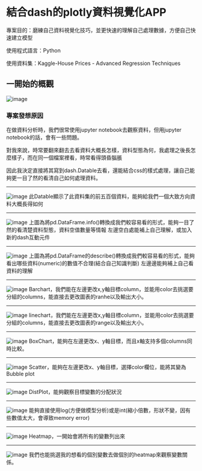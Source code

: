 結合dash的plotly資料視覺化APP
===
專案目的：磨練自己資料視覺化技巧，並更快速的理解自己處理數據，方便自己快速建立模型

使用程式語言：Python

使用資料集：Kaggle-House Prices - Advanced Regression Techniques
## 一開始的概觀
![image](https://user-images.githubusercontent.com/22531536/180944148-ab861777-6acd-4c74-b80d-a786fda19f07.png)
### 專案發想原因
在做資料分析時，我們很常使用jupyter notebook去觀察資料，但用jupyter notebook的話，會有一些問題。

對我來說，時常要翻來翻去去看資料大概長怎樣，資料型態為何，我處理之後長怎麼樣子，而在同一個檔案裡看，時常看得頭昏腦脹

因此我決定直接將其寫到dash.Datable去看，還能結合css的樣式處理，讓自己能夠更一目了然的看清自己如何處理資料。
***
![image](https://user-images.githubusercontent.com/22531536/180948912-258bee07-8ccd-4b25-adf3-80c21c7944bc.png)
此Datable顯示了此資料集的前五百個資料，能夠給我們一個大致方向資料大概長得如何
***
![image](https://user-images.githubusercontent.com/22531536/180948943-0e49783b-6465-46dd-b329-c62b214ed769.png)
上圖為將pd.DataFrame.info()轉換成我們較容易看的形式，能夠一目了然的看清楚資料型態，資料空值數量等情報
左邊空白處能補上自己理解，或加入新的dash互動元件
***
![image](https://user-images.githubusercontent.com/22531536/180948981-ddc62125-3bb4-43a6-9d4a-70ad4c0c430a.png)
上圖為將pd.DataFrame的describe()轉換成我們較容易看的形式，能夠看出哪些資料(numeric)的數值不合理(結合自己知識判斷)
左邊邊能夠補上自己看資料的理解
***
![image](https://user-images.githubusercontent.com/22531536/180949654-cb862d6a-3c91-460c-be47-cf57f2862e7f.png)
Barchart，我們能在左邊更改x,y軸目標column，並能用color去挑選要分組的columns，能直接去更改圖表的ranhe以及輸出大小。
***
![image](https://user-images.githubusercontent.com/22531536/180949711-62129314-f3d8-4c74-b6b8-bd22e7bde21e.png)
linechart，我們能在左邊更改x,y軸目標column，並能用color去挑選要分組的columns，能直接去更改圖表的range以及輸出大小。
***
![image](https://user-images.githubusercontent.com/22531536/180949737-5b2f6d8a-4dea-4f1b-828f-505b51ff75ee.png)
BoxChart，能夠在左邊更改x、y軸目標，而且x軸支持多個columns同時比較。
***
![image](https://user-images.githubusercontent.com/22531536/180949769-3b53d846-096b-43d1-831e-e6131029b212.png)
Scatter，能夠在左邊更改x、y軸目標，選擇color欄位，能將其變為Bubble plot
***
![image](https://user-images.githubusercontent.com/22531536/180949801-62f0275e-0cc9-4ac4-966d-0ef83ed1b134.png)
DistPlot，能夠觀察目標變數的分配狀況
***
![image](https://user-images.githubusercontent.com/22531536/180949871-88512980-c9e6-46a6-bfda-b29e31020843.png)
能夠直接使用log(方便做模型分析)或是int(縮小倍數，形狀不變，因有些數值太大，會導致memory error)
***
![image](https://user-images.githubusercontent.com/22531536/180950113-9187d352-94aa-46af-aa14-2b205dd301c4.png)
Heatmap，一開始會將所有的變數列出來
***
![image](https://user-images.githubusercontent.com/22531536/180946237-9851aeca-9c3f-40f9-8ae5-1059204a4ea9.png)
我們也能挑選我的想看的個別變數去做個別的heatmap來觀察變數關係。

